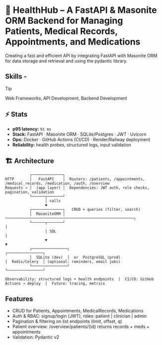 # 🏥 HealthHub – A FastAPI & Masonite ORM Backend for Managing Patients, Medical Records, Appointments, and Medications
Creating a fast and efficient API by integrating FastAPI with Masonite ORM for data storage and retrieval and using the pydantic library. 

## Skills - 
> [!TIP]
> Web Frameworks, API Development, Backend Development


## ⚡ Stats
- **p95 latency:** `91 ms`
- **Stack:** FastAPI · Masonite ORM · SQLite/Postgres · JWT · Uvicorn
- **Ops:** Docker · GitHub Actions (CI/CD) · Render/Railway deployment
- **Reliability:** health probes, structured logs, input validation


## 🏗 Architecture

```text
           ┌──────────────┐
HTTP       │   FastAPI    │  Routers: /patients, /appointments, /medical_records, /medication, /auth, /overview
Requests → │  (app layer) │  Dependencies: JWT auth, role checks, pagination, validation
           └──────┬───────┘
                  │ calls
                  ▼
           ┌──────────────┐   CRUD + queries (filter, search)
           │  MasoniteORM │ ──────────────────────────────────────────────────────────┐
           └──────┬───────┘                                                           │
                  │ SQL                                                               │
                  ▼                                                                   ▼
           ┌────────────────┐                                                 ┌────────────────┐
           │  SQLite (dev)  │  or  PostgreSQL (prod)                          │  Redis/Celery  │ (optional: reminders, email jobs)
           └────────────────┘                                                 └────────────────┘

Observability: structured logs + health endpoints  |  CI/CD: GitHub Actions → deploy  |  Future: tracing, metrics

```

## Features
- CRUD for Patients, Appointments, MedicalRecords, Medications
- Auth & RBAC: signup/login (JWT), roles: patient | clinician | admin
- Pagination & filtering on list endpoints (limit, offset, q)
- Patient overview: /overview/patients/{id} returns records + meds + appointments
- Validation: Pydantic v2
